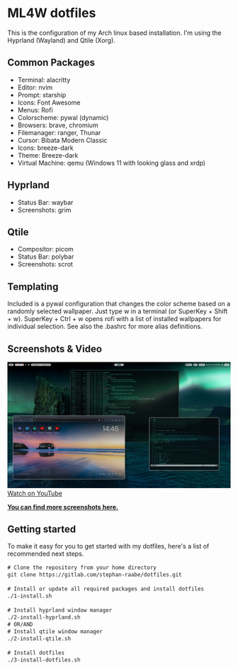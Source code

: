 # ML4W dotfiles

This is the configuration of my Arch linux based installation.
I'm using the Hyprland (Wayland) and Qtile (Xorg).

## Common Packages

- Terminal: alacritty
- Editor: nvim
- Prompt: starship
- Icons: Font Awesome
- Menus: Rofi
- Colorscheme: pywal (dynamic)
- Browsers: brave, chromium
- Filemanager: ranger, Thunar
- Cursor: Bibata Modern Classic
- Icons: breeze-dark
- Theme: Breeze-dark
- Virtual Machine: qemu (Windows 11 with looking glass and xrdp)

## Hyprland

- Status Bar: waybar
- Screenshots: grim

## Qtile

- Compositor: picom
- Status Bar: polybar
- Screenshots: scrot

## Templating

Included is a pywal configuration that changes the color scheme based on a randomly selected wallpaper. Just type w in a terminal (or SuperKey + Shift + w). SuperKey + Ctrl + w opens rofi with a list of installed wallpapers for individual selection. See also the .bashrc for more alias definitions.

## Screenshots & Video

<a href="http://www.youtube.com/watch?feature=player_embedded&v=EujO_5KvCCo" target="_blank"><img src="screenshots/hyprland1.png" alt="Click to watch on YouTube" /></a>
<a href="http://www.youtube.com/watch?feature=player_embedded&v=EujO_5KvCCo" target="_blank">Watch on YouTube</a>

<b><a href="https://gitlab.com/stephan-raabe/dotfiles/-/tree/main/screenshots?ref_type=heads">You can find more screenshots here.</a></b>

## Getting started

To make it easy for you to get started with my dotfiles, here's a list of recommended next steps.

```
# Clone the repository from your home directory
git clone https://gitlab.com/stephan-raabe/dotfiles.git

# Install or update all required packages and install dotfiles
./1-install.sh

# Install hyprland window manager
./2-install-hyprland.sh
# OR/AND
# Install qtile window manager
./2-install-qtile.sh

# Install dotfiles
./3-install-dotfiles.sh

```


